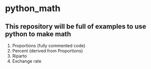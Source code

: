# python_math

## This repository will be full of examples to use python to make math 

1. Proportions (fully commented code)
2. Percent (derived from Proportions)
3. Riparto
4. Exchange rate
